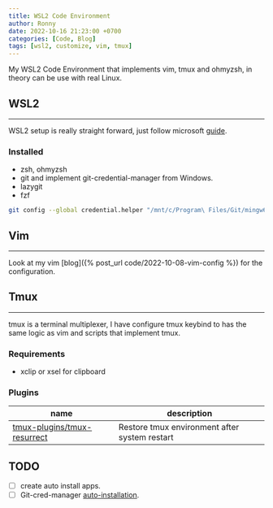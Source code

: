 ```yaml
---
title: WSL2 Code Environment
author: Ronny
date: 2022-10-16 21:23:00 +0700
categories: [Code, Blog]
tags: [wsl2, customize, vim, tmux]
---
```


My WSL2 Code Environment that implements vim, tmux and ohmyzsh, in theory can be use with real Linux.

## WSL2

---

WSL2 setup is really straight forward, just follow microsoft [guide](https://learn.microsoft.com/en-us/windows/wsl/setup/environment).

### Installed

- zsh, ohmyzsh
- git and implement git-credential-manager from Windows.
- lazygit
- fzf

```bash
git config --global credential.helper "/mnt/c/Program\ Files/Git/mingw64/bin/git-credential-manager-core.exe"
```

## Vim

---

Look at my vim [blog]({% post_url code/2022-10-08-vim-config %}) for the configuration.

## Tmux

---

tmux is a terminal multiplexer, I have configure tmux keybind to has the same logic as vim and scripts that implement tmux.

### Requirements

- xclip or xsel for clipboard

### Plugins

| name                                                                          | description                                   |
| ----------------------------------------------------------------------------- | --------------------------------------------- |
| [tmux-plugins/tmux-resurrect](https://github.com/tmux-plugins/tmux-resurrect) | Restore tmux environment after system restart |

## TODO

- [ ] create auto install apps.
- [ ] Git-cred-manager [auto-installation](https://stackoverflow.com/questions/45925964/how-to-use-git-credential-store-on-wsl-ubuntu-on-windows).
